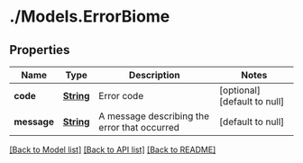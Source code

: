 # ./Models.ErrorBiome
## Properties

Name | Type | Description | Notes
------------ | ------------- | ------------- | -------------
**code** | [**String**](string.md) | Error code | [optional] [default to null]
**message** | [**String**](string.md) | A message describing the error that occurred | [default to null]

[[Back to Model list]](../README.md#documentation-for-models) [[Back to API list]](../README.md#documentation-for-api-endpoints) [[Back to README]](../README.md)

